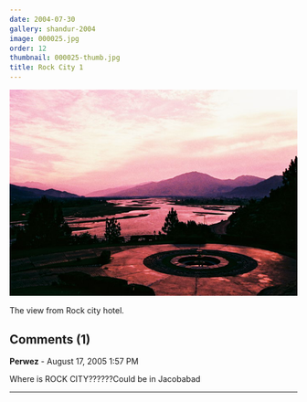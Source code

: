 ```yaml
---
date: 2004-07-30
gallery: shandur-2004
image: 000025.jpg
order: 12
thumbnail: 000025-thumb.jpg
title: Rock City 1
---
```


![Rock City 1](./000025.jpg)

The view from Rock city hotel.

<div id="comments">

## Comments (1)

**Perwez** - August 17, 2005  1:57 PM

Where is ROCK CITY??????Could be in Jacobabad

---

</div>